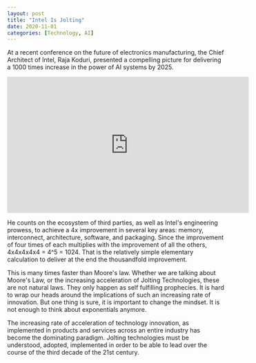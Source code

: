 ```yaml
---
layout: post
title: "Intel Is Jolting"
date: 2020-11-01
categories: [Technology, AI]
---
```


At a recent conference on the future of electronics manufacturing, the Chief Architect of Intel, Raja Koduri, presented a compelling picture for delivering a 1000 times increase in the power of AI systems by 2025.

<iframe width="560" height="315" src="https://www.youtube.com/embed/O1TM6fcFV60" frameborder="0" allow="accelerometer; autoplay; clipboard-write; encrypted-media; gyroscope; picture-in-picture" allowfullscreen></iframe>

He counts on the ecosystem of third parties, as well as Intel's engineering prowess, to achieve a 4x improvement in several key areas: memory, interconnect, architecture, software, and packaging. Since the improvement of four times of each multiplies with the improvement of all the others, 4x4x4x4x4 = 4^5 = 1024. That is the relatively simple elementary calculation to deliver at the end the thousandfold improvement.

This is many times faster than Moore's law. Whether we are talking about Moore's Law, or the increasing acceleration of Jolting Technologies, these are not natural laws. They only happen as self fulfilling prophecies. It is hard to wrap our heads around the implications of such an increasing rate of innovation. But one thing is sure, it is important to change the mindset. It is not enough to think about exponentials anymore.

The increasing rate of acceleration of technology innovation, as implemented in products and services across an entire industry has become the dominating paradigm. Jolting technologies must be understood, adopted, implemented in order to be able to lead over the course of the third decade of the 21st century.
